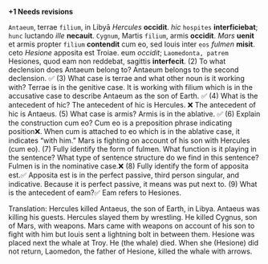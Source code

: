 **+1 Needs revisions**

`Antaeum`, terrae `filium`, in Libyā *Hercules* **occidit**. *hic* `hospites` **interficiebat**; `hunc` luctando *ille* **necauit**. `Cygnum`, Martis `filium`, armis **occidit**. *Mars* **uenit** et armis propter `filium` **contendit** cum eo, sed Iouis inter `eos` *fulmen* **misit**. ceto *Hesione* apposita est Troiae. eum *occidit*; `Laomedonta, patrem` Hesiones, quod eam non reddebat, sagittis **interfecit**. 
(2) To what declension does Antaeum belong to?
Antaeum belongs to the second declension. ✅
(3) What case is terrae and what other noun is it working with?
Terrae is in the genitive case. It is working with filium which is in the accusative case to describe Antaeum as the son of Earth. ✅
(4) What is the antecedent of hic?
The antecedent of hic is Hercules. ❌ The antecedent of hic is Antaeus.
(5) What case is armis?
Armis is in the ablative. ✅
(6) Explain the construction cum eo?
Cum eo is a preposition phrase indicating position❌. When cum is attached to eo which is in the ablative case, it indicates “with him.” Mars is fighting on account of his son with Hercules (cum eo). 
(7) Fully identify the form of fulmen. What function is it playing in the sentence? What type of sentence structure do we find in this sentence?
Fulmen is in the nominative case.❌ 
(8) Fully identify the form of apposita est.✅
Apposita est is in the perfect passive, third person singular, and indicative. Because it is perfect passive, it means was put next to. 
(9) What is the antecedent of eam?✅
Eam refers to Hesiones. 

Translation: 
Hercules killed Antaeus, the son of Earth, in Libya. Antaeus was killing his guests. Hercules slayed them by wrestling. He killed Cygnus, son of Mars, with weapons. Mars came with weapons on account of his son to fight with him but Iouis sent a lightning bolt in between them. Hesione was placed next the whale at Troy. He (the whale) died. When she (Hesione) did not return, Laomedon, the father of Hesione, killed the whale with arrows. 
